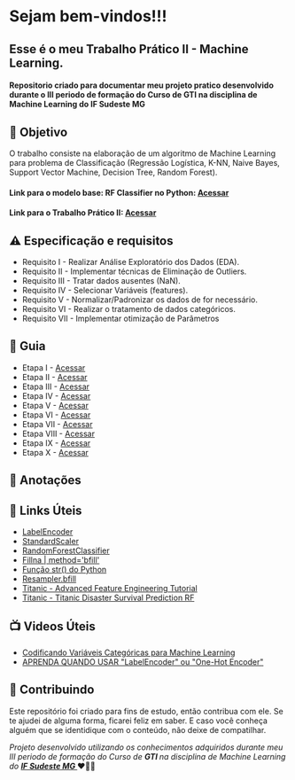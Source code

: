 
<h1> Sejam bem-vindos!!! </h1>
<h2> Esse é o meu Trabalho Prático II -  Machine Learning. </h2>

<h4> Repositorio criado para documentar meu projeto pratico desenvolvido durante o III periodo de formação do Curso de GTI
 na disciplina de Machine Learning do IF Sudeste MG </h4>


<h2> 🎯 Objetivo </h2>
O trabalho consiste na elaboração de um algoritmo de Machine Learning para problema de Classificação (Regressão Logística, K-NN, Naive Bayes, Support Vector Machine, Decision Tree, Random Forest).


<h4> 
 Link para o modelo base: RF Classifier no Python: 
<a href="https://colab.research.google.com/drive/1wCCEFhDyeFtlzbx_Pevdb2hAYrr8MRND?usp=sharing"> <strong> Acessar </strong></a>
</h4>

<h4> 
 Link para o Trabalho Prático II: 
<a href="https://diegojfsr.notion.site/Trabalho-Pr-tico-II-Machine-Learning-a1b5785791ee415c9552257e9000dbb4"> <strong> Acessar </strong></a>
</h4>


<h2 dir="auto"> ⚠️ Especificação e requisitos </h2>
<ul dir="auto">
<li> Requisito I -  Realizar Análise Exploratório dos Dados (EDA). </li>
<li> Requisito II -  Implementar técnicas de Eliminação de Outliers. </li>
<li> Requisito III -   Tratar dados ausentes (NaN). </li>
<li> Requisito IV -  Selecionar Variáveis (features). </li>
<li> Requisito V -  Normalizar/Padronizar os dados de for necessário.  </li>
<li> Requisito VI -  Realizar o tratamento de dados categóricos.   </li>
<li> Requisito VII -  Implementar otimização de Parâmetros   </li>
</ul>


<h2 dir="auto"> 🚦 Guia </h2>
<ul dir="auto">
<li> Etapa I - <a href=" https:// "> Acessar </a></li>
<li> Etapa II - <a href=" https:// "> Acessar </a></li>
<li> Etapa III - <a href=" https:// "> Acessar </a></li>
<li> Etapa IV -  <a href=" https:// "> Acessar </a></li>
<li> Etapa V -  <a href=" https:// "> Acessar </a></li>
<li> Etapa VI -  <a href=" https:// "> Acessar </a></li>
<li> Etapa VII - <a href=" https:// "> Acessar </a></li>
<li> Etapa VIII - <a href=" https:// "> Acessar </a></li>
<li> Etapa IX - <a href=" https:// "> Acessar </a></li>
<li> Etapa X -  <a href=" https:// "> Acessar </a></li>
</ul>

<h2 dir="auto"> 📖 Anotações </h2>

<h2 dir="auto"> 🔗 Links Úteis </h2>
<ul dir="auto">
<li><a href="https://scikit-learn.org/stable/modules/generated/sklearn.preprocessing.LabelEncoder.html"> LabelEncoder </a></li>
<li><a href="https://scikit-learn.org/stable/modules/generated/sklearn.preprocessing.StandardScaler.html"> StandardScaler </a></li>
<li><a href="https://scikit-learn.org/stable/modules/generated/sklearn.ensemble.RandomForestClassifier.html"> RandomForestClassifier </a></li>
<li><a href="https://pandas.pydata.org/docs/reference/api/pandas.DataFrame.fillna.html"> Fillna | method='bfill' </a></li>
<li><a href="https://www.w3schools.com/python/ref_func_str.asp"> Função str() do Python </a></li>
<li><a href="https://runebook.dev/pt/docs/pandas/reference/api/pandas.core.resample.resampler.bfill"> Resampler.bfill </a></li>
<li><a href="https://www.kaggle.com/code/gunesevitan/titanic-advanced-feature-engineering-tutorial"> Titanic - Advanced Feature Engineering Tutorial </a></li>
<li><a href="https://www.kaggle.com/code/vishnuvardhan97/titanic-disaster-survival-prediction-rf"> Titanic - Titanic Disaster Survival Prediction RF </a></li>
</ul>

<h2 dir="auto"> 📺 Videos Úteis </h2>
<ul dir="auto">
<li><a href="https://www.youtube.com/watch?v=ZPTAeXfaZ4g"> Codificando Variáveis Categóricas para Machine Learning </a></li>
<li><a href="https://www.youtube.com/watch?v=RWaMw02_MQQ"> APRENDA QUANDO USAR "LabelEncoder" ou "One-Hot Encoder" </a></li>

</ul>


<h2 dir="auto"> 🤝 Contribuindo </h2>

<p dir="auto">Este repositório foi criado para fins de estudo, então contribua com ele. Se te ajudei de alguma forma, ficarei feliz em
saber. E caso você conheça alguém que se identidique com o conteúdo, não deixe de compatilhar.</p>


<p dir="auto"> 
 <em>
  Projeto desenvolvido utilizando os conhecimentos adquiridos durante meu III periodo de formação do Curso de <strong> GTI </strong>
  na disciplina de Machine Learning do <a href="https://www.ifsudestemg.edu.br/muriae"> <strong> IF Sudeste MG </strong></a>
 </em> 
 ❤️💚💚
</p>
